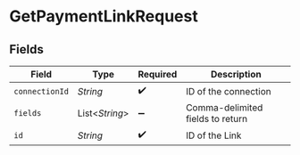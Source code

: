 # GetPaymentLinkRequest


## Fields

| Field                            | Type                             | Required                         | Description                      |
| -------------------------------- | -------------------------------- | -------------------------------- | -------------------------------- |
| `connectionId`                   | *String*                         | :heavy_check_mark:               | ID of the connection             |
| `fields`                         | List<*String*>                   | :heavy_minus_sign:               | Comma-delimited fields to return |
| `id`                             | *String*                         | :heavy_check_mark:               | ID of the Link                   |